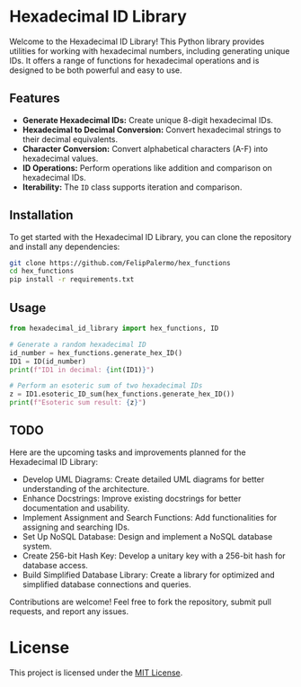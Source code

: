 # Hexadecimal ID Library

Welcome to the Hexadecimal ID Library! This Python library provides utilities for working with hexadecimal numbers, including generating unique IDs. 
It offers a range of functions for hexadecimal operations and is designed to be both powerful and easy to use.

## Features

- **Generate Hexadecimal IDs:** Create unique 8-digit hexadecimal IDs.
- **Hexadecimal to Decimal Conversion:** Convert hexadecimal strings to their decimal equivalents.
- **Character Conversion:** Convert alphabetical characters (A-F) into hexadecimal values.
- **ID Operations:** Perform operations like addition and comparison on hexadecimal IDs.
- **Iterability:** The `ID` class supports iteration and comparison.

## Installation

To get started with the Hexadecimal ID Library, you can clone the repository and install any dependencies:

```bash
git clone https://github.com/FelipPalermo/hex_functions
cd hex_functions
pip install -r requirements.txt
```

## Usage 
```python
from hexadecimal_id_library import hex_functions, ID

# Generate a random hexadecimal ID
id_number = hex_functions.generate_hex_ID()
ID1 = ID(id_number)
print(f"ID1 in decimal: {int(ID1)}")

# Perform an esoteric sum of two hexadecimal IDs
z = ID1.esoteric_ID_sum(hex_functions.generate_hex_ID())
print(f"Esoteric sum result: {z}")
```

## TODO

Here are the upcoming tasks and improvements planned for the Hexadecimal ID Library:

-  Develop UML Diagrams: Create detailed UML diagrams for better understanding of the architecture.
-  Enhance Docstrings: Improve existing docstrings for better documentation and usability.
-  Implement Assignment and Search Functions: Add functionalities for assigning and searching IDs.
-  Set Up NoSQL Database: Design and implement a NoSQL database system.
-  Create 256-bit Hash Key: Develop a unitary key with a 256-bit hash for database access.
-  Build Simplified Database Library: Create a library for optimized and simplified database connections and queries.

Contributions are welcome! Feel free to fork the repository, submit pull requests, and report any issues.

# License

This project is licensed under the [MIT License](https://opensource.org/licenses/MIT).


